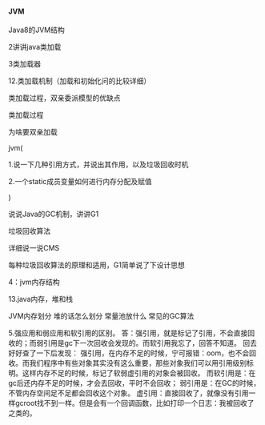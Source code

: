 #### JVM

Java8的JVM结构

2讲讲java类加载

3类加载器

12.类加载机制（加载和初始化问的比较详细）

类加载过程，双亲委派模型的优缺点

类加载过程 

为啥要双亲加载 

jvm(

1.说一下几种引用方式，并说出其作用，以及垃圾回收时机

2.一个static成员变量如何进行内存分配及赋值

)

说说Java的GC机制，讲讲G1

垃圾回收算法 

详细说一说CMS 

每种垃圾回收算法的原理和适用，G1简单说了下设计思想    

4：jvm内存结构

13.java内存，堆和栈

JVM内存划分
堆的话怎么划分
常量池放什么
常见的GC算法

5.强应用和弱应用和软引用的区别。
答：强引用，就是标记了引用，不会直接回收的；而弱引用是gc下一次回收会发现的。而软引用我忘了，回答不知道。
回去好好查了一下后发现：
强引用，在内存不足的时候，宁可报错：oom，也不会回收。而我们程序中有些对象其实没有这么重要，那些对象我们可以用引用级别标明。这样内存不足的时候，标记了软弱虚引用的对象会被回收。
而软引用是：在gc后还内存不足的时候，才会去回收，平时不会回收；
弱引用是：在GC的时候，不管内存空间足不足都会回收这个对象。
虚引用：直接回收了，就像没有引用一样gcroot找不到一样。但是会有一个回调函数，比如打印一个日志：我被回收了之类的。